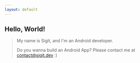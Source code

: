 ```yaml
---
layout: default
---
```



## Hello, World!
>
> My name is Sigit, and I'm an Android developer. 
>
> Do you wanna build an Android App? Please contact me at [contact@sigit.dev](mailto:contact@sigit.dev) :)
